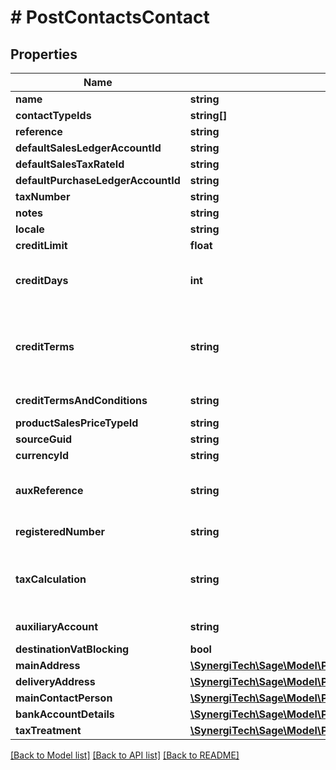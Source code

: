 # # PostContactsContact

## Properties

Name | Type | Description | Notes
------------ | ------------- | ------------- | -------------
**name** | **string** | The contact&#39;s full name or business name |
**contactTypeIds** | **string[]** | The IDs of the Contact Types. |
**reference** | **string** | Unique reference for the contact | [optional]
**defaultSalesLedgerAccountId** | **string** | The ID of the Default Sales Ledger Account. | [optional]
**defaultSalesTaxRateId** | **string** | The ID of the Default Sales Tax Rate. | [optional]
**defaultPurchaseLedgerAccountId** | **string** | The ID of the Default Purchase Ledger Account. | [optional]
**taxNumber** | **string** | The VAT registration number of the contact. The format will be validated. | [optional]
**notes** | **string** | The notes for the contact | [optional]
**locale** | **string** | The locale for the contact | [optional]
**creditLimit** | **float** | Custom credit limit amount for the contact &lt;br&gt;&lt;i&gt;not applicable to Start&lt;/i&gt; | [optional]
**creditDays** | **int** | Custom credit days for the contact.&lt;br&gt; If returned as null in a GET response, you may want to GET /invoice_settings and use &#39;customer_credit_days&#39;/&#39;vendor_credit_days&#39; as default/fallback according to your use case. | [optional]
**creditTerms** | **string** | Credit terms options determine how invoice due dates are calculated. Options include: end of next month, a delay of supplier credit_days and immediately. Only: month_end_invoice, date_from_invoice, immediate_invoice, month_end_payment, date_from_payment, immediate_payment are valid values. If returned as null in a GET response, you may want to GET /invoice_settings and use &#39;customer_credit_terms&#39;/&#39;vendor_credit_terms&#39; as default. | [optional]
**creditTermsAndConditions** | **string** | Custom terms and conditions for the contact. If set will override global /invoice_settings default terms and conditions. &lt;br&gt;&lt;i&gt;Customers only&lt;/i&gt; | [optional]
**productSalesPriceTypeId** | **string** | The ID of the Product Sales Price Type. | [optional]
**sourceGuid** | **string** | Used when importing contacts from external sources | [optional]
**currencyId** | **string** | The ID of the Currency. | [optional]
**auxReference** | **string** | Auxiliary reference. Used for German \&quot;Kreditorennummer\&quot; and \&quot;Debitorennummer\&quot;. &lt;br&gt; &lt;a href&#x3D;\&quot;https://developer.sage.com/accounting/reference/settings/#tag/Datev-Settings\&quot;&gt;   See Datev Settings endpoint reference &lt;/a&gt; | [optional]
**registeredNumber** | **string** | The registered number of the contact&#39;s business. Only used for German businesses and represents the \&quot;Steuernummer\&quot; there (not the \&quot;USt-ID\&quot;). | [optional]
**taxCalculation** | **string** | &lt;b&gt;France:&lt;/b&gt; The tax calculation method used to define tax treatment &lt;i&gt;Vendors only&lt;/i&gt; &lt;br&gt; &lt;b&gt;Spain:&lt;/b&gt; Defines if contact is a retailer and tax is subject to Recargo de Equivalencia &lt;i&gt;Customers only&lt;/i&gt; &lt;b&gt;United Kingdom:&lt;/b&gt; Defines if contact tax treatment is domestic reverse charge &lt;i&gt;Customers &amp; Suppliers&lt;/i&gt; | [optional]
**auxiliaryAccount** | **string** | Auxiliary account - used when auxiliary accounting is enabled in business settings. &lt;br&gt;&lt;i&gt;Available only in Spain and France&lt;/i&gt; | [optional]
**destinationVatBlocking** | **bool** | Identifies a contact should be blocked due to destination vat | [optional]
**mainAddress** | [**\SynergiTech\Sage\Model\PostBankAccountsBankAccountMainAddress**](PostBankAccountsBankAccountMainAddress.md) |  | [optional]
**deliveryAddress** | [**\SynergiTech\Sage\Model\PostBankAccountsBankAccountMainAddress**](PostBankAccountsBankAccountMainAddress.md) |  | [optional]
**mainContactPerson** | [**\SynergiTech\Sage\Model\PostContactsContactMainContactPerson**](PostContactsContactMainContactPerson.md) |  | [optional]
**bankAccountDetails** | [**\SynergiTech\Sage\Model\PutBankAccountsBankAccountBankAccountDetails**](PutBankAccountsBankAccountBankAccountDetails.md) |  | [optional]
**taxTreatment** | [**\SynergiTech\Sage\Model\PostContactsContactTaxTreatment**](PostContactsContactTaxTreatment.md) |  | [optional]

[[Back to Model list]](../../README.md#models) [[Back to API list]](../../README.md#endpoints) [[Back to README]](../../README.md)
